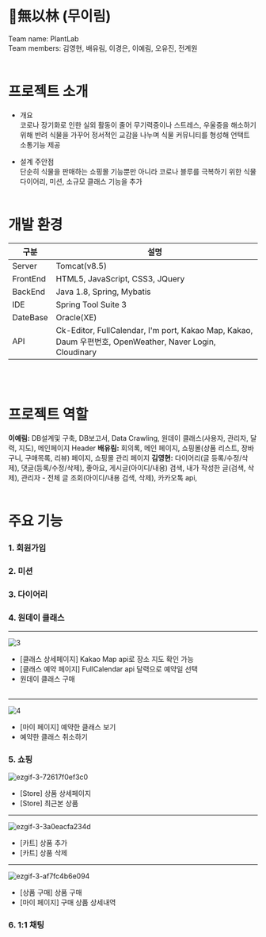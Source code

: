 # 🌿無以林 (무이림)
 Team name:  PlantLab</br>
 Team members:  김영현, 배유림, 이경은, 이예림, 오유진, 전계원</br></br>
# 프로젝트 소개
* 개요</br>
코로나 장기화로 인한 실외 활동이 줄어 무기력증이나 스트레스, 우울증을 해소하기 위해 반려 식물을 가꾸어 정서적인 교감을 나누며  식물 커뮤니티를 형성해 언택트 소통기능 제공

* 설계 주안점</br>
단순히 식물을 판매하는 쇼핑몰 기능뿐만 아니라 코로나 블루를 극복하기 위한 식물 다이어리, 미션, 소규모 클래스 기능을 추가</br></br>
# 개발 환경  
구분|설명
---|---
Server|Tomcat(v8.5)
FrontEnd|HTML5, JavaScript, CSS3, JQuery
BackEnd|Java 1.8, Spring, Mybatis
IDE|Spring Tool Suite 3
DateBase|Oracle(XE)
API|Ck-Editor, FullCalendar, I'm port, Kakao Map, Kakao, Daum 우편번호, OpenWeather, Naver Login, Cloudinary


</br></br>
# 프로젝트 역할
**이예림:** DB설계및 구축,  DB보고서,  Data Crawling,  원데이 클래스(사용자, 관리자, 달력, 지도),  메인페이지 Header
**배유림:** 회의록, 메인 페이지, 쇼핑몰(상품 리스트, 장바구니, 구매목록, 리뷰) 페이지, 쇼핑몰 관리 페이지
**김영현:** 다이어리(글 등록/수정/삭제), 댓글(등록/수정/삭제), 좋아요, 게시글(아이디/내용) 검색, 내가 작성한 글(검색, 삭제), 관리자 - 전체 글 조회(아이디/내용 검색, 삭제),
            카카오톡 api, 
</br></br>
# 주요 기능
### 1. 회원가입

### 2. 미션

### 3. 다이어리

### 4. 원데이 클래스
---
![3](https://user-images.githubusercontent.com/79447729/127704117-bb2e8441-30e1-47e2-b8b6-b80e92783a3e.gif)
</br>
* [클래스 상세페이지] Kakao Map api로 장소 지도 확인 가능</br>  
* [클래스 예약 페이지] FullCalendar api 달력으로 예약일 선택</br>  
* 원데이 클래스 구매</br> </br> 
---
![4](https://user-images.githubusercontent.com/79447729/127704521-30f429eb-55f8-4f85-b416-50bc72b2f900.gif)
</br>

*  [마이 페이지] 예약한 클래스 보기</br> 
*  예약한 클래스 취소하기</br> 

### 5. 쇼핑
![ezgif-3-72617f0ef3c0](https://user-images.githubusercontent.com/82923914/127735057-1397a47b-2e24-4a16-a9d8-938ac259494b.gif)
</br>
* [Store] 상품 상세페이지</br>
* [Store] 최근본 상품
---
![ezgif-3-3a0eacfa234d](https://user-images.githubusercontent.com/82923914/127735134-f5efb360-f8a2-4a81-ad3d-e19f1d623468.gif)
* [카트] 상품 추가</br>
* [카트] 상품 삭제</br>
---
![ezgif-3-af7fc4b6e094](https://user-images.githubusercontent.com/82923914/127735317-f329db9e-8c40-4d7e-b766-266380685e55.gif)
* [상품 구매] 상품 구매</br>
* [마이 페이지] 구매 상품 상세내역</br>
### 6. 1:1 채팅



 
